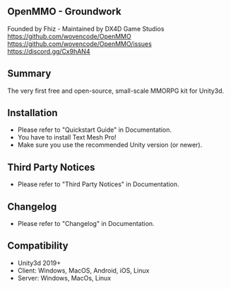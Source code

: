 OpenMMO - Groundwork
---
Founded by Fhiz - Maintained by DX4D Game Studios
https://github.com/wovencode/OpenMMO
https://github.com/wovencode/OpenMMO/issues
https://discord.gg/Cx9hAN4

Summary
---
The very first free and open-source, small-scale MMORPG kit for Unity3d.

Installation
---
* Please refer to "Quickstart Guide" in Documentation.
* You have to install Text Mesh Pro!
* Make sure you use the recommended Unity version (or newer).

Third Party Notices
---
* Please refer to "Third Party Notices" in Documentation.

Changelog
---
* Please refer to "Changelog" in Documentation.

Compatibility
---
* Unity3d 2019+
* Client: Windows, MacOS, Android, iOS, Linux
* Server: Windows, MacOs, Linux